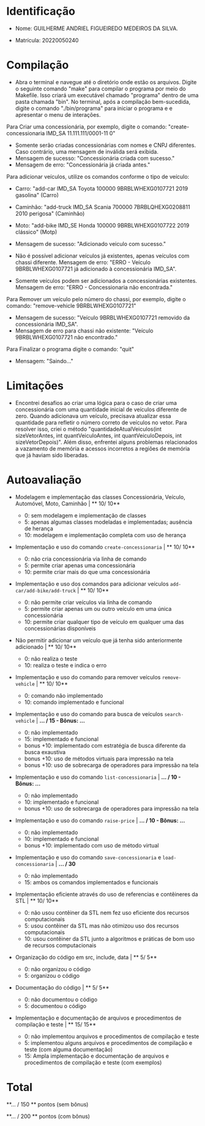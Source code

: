 
# Identificação

* Nome: GUILHERME ANDRIEL FIGUEIREDO MEDEIROS DA SILVA.

* Matrícula: 20220050240
  
# Compilação  

* Abra o terminal e navegue até o diretório onde estão os arquivos. Digite o seguinte comando "make" para compilar o programa por meio do Makefile. Isso criará um executável chamado "programa" dentro de uma pasta chamada "bin". No terminal, após a compilação bem-sucedida, digite o comando "./bin/programa" para iniciar o programa e e apresentar o menu de interações. 

Para Criar uma concessionária, por exemplo, digite o comando: 
"create-concessionaria IMD_SA 11.111.111/0001-11 0"

- Somente serão criadas concessionárias com nomes e CNPJ diferentes. Caso contrário, uma mensagem de inválida será exibida.
- Mensagem de sucesso: "Concessionária criada com sucesso."
- Mensagem de erro: "Concessionária já criada antes."

Para adicionar veículos, utilize os comandos conforme o tipo de veículo:
- Carro: "add-car IMD_SA Toyota 100000 9BRBLWHEXG0107721 2019 gasolina" (Carro)
- Caminhão: "add-truck IMD_SA Scania 700000 7BRBLQHEXG0208811 2010 perigosa" (Caminhão)
- Moto: "add-bike IMD_SE Honda 100000 9BRBLWHEXG0107722 2019 clássico" (Motp)

- Mensagem de sucesso: "Adicionado veiculo com sucesso."
- Não é possível adicionar veículos já existentes, apenas veículos com chassi diferente. Mensagem de erro: "ERRO - Veículo 9BRBLWHEXG0107721 já adicionado à concessionária IMD_SA".
- Somente veículos podem ser adicionados a concessionárias existentes. Mensagem de erro: "ERRO - Concessionaria não encontrada."

Para Remover um veículo pelo número do chassi, por exemplo, digite o comando: "remove-vehicle 9BRBLWHEXG0107721"

- Mensagem de sucesso: "Veículo 9BRBLWHEXG0107721 removido da concessionária IMD_SA".
- Mensagem de erro para chassi não existente: "Veículo 9BRBLWHEXG0107721 não encontrado."

Para Finalizar o programa digite o comando: "quit"

- Mensagem: "Saindo..."


# Limitações

* Encontrei desafios ao criar uma lógica para o caso de criar uma concessionária com uma quantidade inicial de veículos diferente de zero. Quando adicionava um veículo, precisava atualizar essa quantidade para refletir o número correto de veículos no vetor. Para resolver isso, criei o método "quantidadeAtualVeiculos(int sizeVetorAntes, int quantVeiculoAntes, int quantVeiculoDepois, int sizeVetorDepois)". Além disso, enfrentei alguns problemas relacionados a vazamento de memória e acessos incorretos a regiões de memória que já haviam sido liberadas.
   
# Autoavaliação

- Modelagem e implementação das classes Concessionária, Veículo, Automóvel, Moto, Caminhão | ** 10/ 10**
  - 0: sem modelagem e implementação de classes
  - 5: apenas algumas classes modeladas e implementadas; ausência de herança
  - 10: modelagem e implementação completa com uso de herança
  
- Implementação e uso do comando `create-concessionaria` | ** 10/ 10**
  - 0: não cria concessionária via linha de comando 
  - 5: permite criar apenas uma concessionária
  - 10: permite criar mais do que uma concessionária
  
- Implementação e uso dos comandos para adicionar veículos `add-car/add-bike/add-truck` | ** 10/ 10**
  - 0: não permite criar veículos via linha de comando
  - 5: permite criar apenas um ou outro veículo em uma única concessionária
  - 10: permite criar qualquer tipo de veículo em qualquer uma das concessionárias disponíveis

- Não permitir adicionar um veículo que já tenha sido anteriormente adicionado | ** 10/ 10**
  - 0: não realiza o teste
  - 10: realiza o teste e indica o erro  

- Implementação e uso do comando para remover veículos `remove-vehicle` | ** 10/ 10**
  - 0: comando não implementado
  - 10: comando implementado e funcional

- Implementação e uso do comando para busca de veículos `search-vehicle` | **... / 15 - Bônus: ...**
  - 0: não implementado
  - 15: implementado e funcional
  - bonus +10: implementado com estratégia de busca diferente da busca exaustiva
  - bonus +10: uso de métodos virtuais para impressão na tela
  - bonus +10: uso de sobrecarga de operadores para impressão na tela

- Implementação e uso do comando `list-concessionaria` | **... / 10 - Bônus: ...**
  - 0: não implementado
  - 10: implementado e funcional   
  - bonus +10: uso de sobrecarga de operadores para impressão na tela

- Implementação e uso do comando `raise-price` | **... / 10 - Bônus: ...**
  - 0: não implementado
  - 10: implementado e funcional 
  - bonus +10: implementado com uso de método virtual

- Implementação e uso do comando `save-concessionaria` e `load-concessionaria` | **... / 30**
  - 0: não implementado
  - 15: ambos os comandos implementados e funcionais
  
- Implementação eficiente através do uso de referencias e contêineres da STL | ** 10/ 10**
  - 0: não usou contêiner da STL nem fez uso eficiente dos recursos computacionais
  - 5: usou contêiner da STL mas não otimizou uso dos recursos computacionais
  - 10: usou contêiner da STL junto a algoritmos e práticas de bom uso de recursos computacionais
  
- Organização do código em src, include, data | ** 5/ 5**
  - 0: não organizou o código
  - 5: organizou o código 
  
- Documentação do código | ** 5/ 5**
  - 0: não documentou o código
  - 5: documentou o código 
  
- Implementação e documentação de arquivos e procedimentos de compilação e teste | ** 15/ 15**
  - 0: não implementou arquivos e procedimentos de compilação e teste
  - 5: implementou alguns arquivos e procedimentos de compilação e teste (com alguma documentação) 
  - 15: Ampla implementação e documentação de arquivos e procedimentos de compilação e teste (com exemplos)
 
 # Total
 
 **... / 150 ** pontos (sem bônus)
 
 **... / 200 ** pontos (com bônus)
